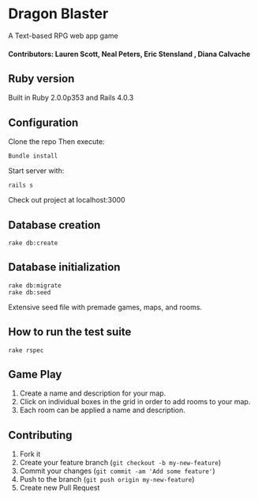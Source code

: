 # Dragon Blaster
A Text-based RPG web app game

#### Contributors: Lauren Scott, Neal Peters, Eric Stensland , Diana Calvache

## Ruby version

Built in Ruby 2.0.0p353 and Rails 4.0.3


## Configuration

Clone the repo
Then execute:
```
Bundle install
```
Start server with:
```
rails s
```
Check out project at localhost:3000

## Database creation
```
rake db:create
```

## Database initialization
```
rake db:migrate
rake db:seed
```

Extensive seed file with premade games, maps, and rooms.

## How to run the test suite
```
rake rspec
```

## Game Play

1. Create a name and description for your map.
2. Click on individual boxes in the grid in order to add rooms to your map.  
3. Each room can be applied a name and description.

## Contributing
1. Fork it
2. Create your feature branch (`git checkout -b my-new-feature`)
3. Commit your changes (`git commit -am 'Add some feature'`)
4. Push to the branch (`git push origin my-new-feature`)
5. Create new Pull Request